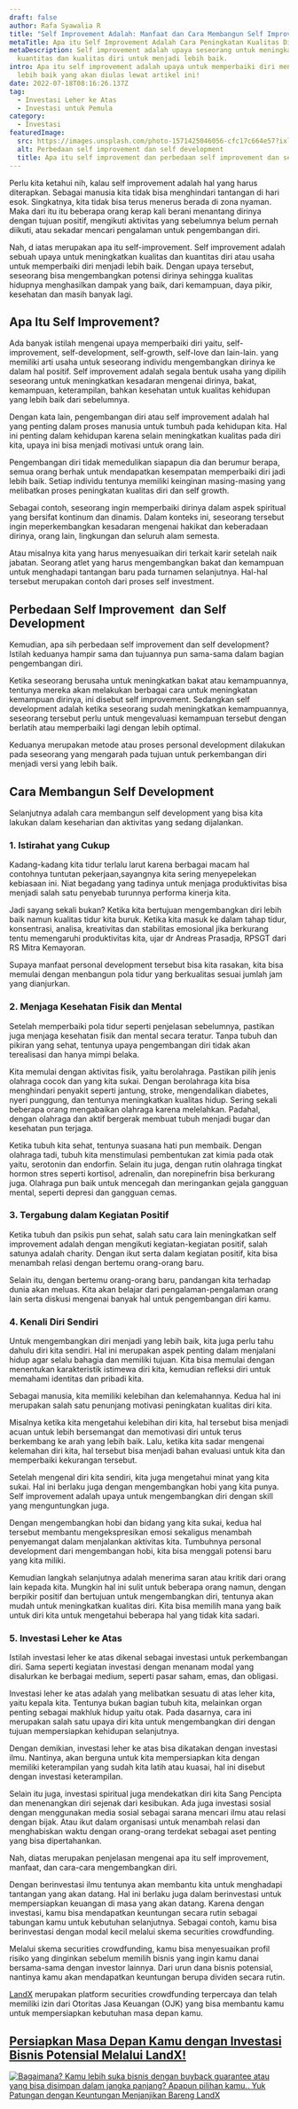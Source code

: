 ```yaml
---
draft: false
author: Rafa Syawalia R
title: "Self Improvement Adalah: Manfaat dan Cara Membangun Self Improvement"
metaTitle: Apa itu Self Improvement Adalah Cara Peningkatan Kualitas Diri
metaDescription: Self improvement adalah upaya seseorang untuk meningkatkan
  kuantitas dan kualitas diri untuk menjadi lebih baik.
intro: Apa itu self improvement adalah upaya untuk memperbaiki diri menjadi
  lebih baik yang akan diulas lewat artikel ini!
date: 2022-07-18T08:16:26.137Z
tag:
  - Investasi Leher ke Atas
  - Investasi untuk Pemula
category:
  - Investasi
featuredImage:
  src: https://images.unsplash.com/photo-1571425046056-cfc17c664e57?ixlib=rb-1.2.1&ixid=MnwxMjA3fDB8MHxwaG90by1wYWdlfHx8fGVufDB8fHx8&auto=format&fit=crop&w=2070&q=80
  alt: Perbedaan self improvement dan self development
  title: Apa itu self improvement dan perbedaan self improvement dan self development
---
```

<!--StartFragment-->

Perlu kita ketahui nih, kalau self improvement adalah hal yang harus diterapkan. Sebagai manusia kita tidak bisa menghindari tantangan di hari esok. Singkatnya, kita tidak bisa terus menerus berada di zona nyaman. Maka dari itu itu beberapa orang kerap kali berani menantang dirinya dengan tujuan positif, mengikuti aktivitas yang sebelumnya belum pernah diikuti, atau sekadar mencari pengalaman untuk pengembangan diri. 

Nah, d iatas merupakan apa itu self-improvement. Self improvement adalah sebuah upaya untuk meningkatkan kualitas dan kuantitas diri atau usaha untuk memperbaiki diri menjadi lebih baik. Dengan upaya tersebut, seseorang bisa mengembangkan potensi dirinya sehingga kualitas hidupnya menghasilkan dampak yang baik, dari kemampuan, daya pikir, kesehatan dan masih banyak lagi.

## Apa Itu Self Improvement?

Ada banyak istilah mengenai upaya memperbaiki diri yaitu, self-improvement, self-development, self-growth, self-love dan lain-lain. yang memiliki arti usaha untuk seseorang individu mengembangkan dirinya ke dalam hal positif. Self improvement adalah segala bentuk usaha yang dipilih seseorang untuk meningkatkan kesadaran mengenai dirinya, bakat, kemampuan, keterampilan, bahkan kesehatan untuk kualitas kehidupan yang lebih baik dari sebelumnya. 

Dengan kata lain, pengembangan diri atau self improvement adalah hal yang penting dalam proses manusia untuk tumbuh pada kehidupan kita. Hal ini penting dalam kehidupan karena selain meningkatkan kualitas pada diri kita, upaya ini bisa menjadi motivasi untuk orang lain. 

Pengembangan diri tidak memedulikan siapapun dia dan berumur berapa, semua orang berhak untuk mendapatkan kesempatan memperbaiki diri jadi lebih baik. Setiap individu tentunya memiliki keinginan masing-masing yang melibatkan proses peningkatan kualitas diri dan self growth.

Sebagai contoh, seseorang ingin memperbaiki dirinya dalam aspek spiritual yang bersifat kontinum dan dinamis. Dalam konteks ini, seseorang tersebut ingin meperkembangkan kesadaran mengenai hakikat dan keberadaan dirinya, orang lain, lingkungan dan seluruh alam semesta.

Atau misalnya kita yang harus menyesuaikan diri terkait karir setelah naik jabatan. Seorang atlet yang harus mengembangkan bakat dan kemampuan untuk menghadapi tantangan baru pada turnamen selanjutnya. Hal-hal tersebut merupakan contoh dari proses self investment.

## Perbedaan Self Improvement  dan Self Development

Kemudian, apa sih perbedaan self improvement dan self development? Istilah keduanya hampir sama dan tujuannya pun sama-sama dalam bagian pengembangan diri.

Ketika seseorang berusaha untuk meningkatkan bakat atau kemampuannya, tentunya mereka akan melakukan berbagai cara untuk meningkatan kemampuan dirinya, ini disebut self improvement. Sedangkan self development adalah ketika seseorang sudah meningkatkan kemampuannya, seseorang tersebut perlu untuk mengevaluasi kemampuan tersebut dengan berlatih atau memperbaiki lagi dengan lebih optimal.

Keduanya merupakan metode atau proses personal development dilakukan pada seseorang yang mengarah pada tujuan untuk perkembangan diri menjadi versi yang lebih baik.

## Cara Membangun Self Development

Selanjutnya adalah cara membangun self development yang bisa kita lakukan dalam keseharian dan aktivitas yang sedang dijalankan.

### 1. Istirahat yang Cukup

Kadang-kadang kita tidur terlalu larut karena berbagai macam hal contohnya tuntutan pekerjaan,sayangnya kita sering menyepelekan kebiasaan ini. Niat begadang yang tadinya untuk menjaga produktivitas bisa menjadi salah satu penyebab turunnya performa kinerja kita. 

Jadi sayang sekali bukan? Ketika kita bertujuan mengembangkan diri lebih baik namun kualitas tidur kita buruk. Ketika kita masuk ke dalam tahap tidur, konsentrasi, analisa, kreativitas dan stabilitas emosional jika berkurang tentu memengaruhi produktivitas kita, ujar dr Andreas Prasadja, RPSGT dari RS Mitra Kemayoran. 

Supaya manfaat personal development tersebut bisa kita rasakan, kita bisa memulai dengan menbangun pola tidur yang berkualitas sesuai jumlah jam yang dianjurkan.

### 2. Menjaga Kesehatan Fisik dan Mental

Setelah memperbaiki pola tidur seperti penjelasan sebelumnya, pastikan juga menjaga kesehatan fisik dan mental secara teratur. Tanpa tubuh dan pikiran yang sehat, tentunya upaya pengembangan diri tidak akan terealisasi dan hanya mimpi belaka. 

Kita memulai dengan aktivitas fisik, yaitu berolahraga. Pastikan pilih jenis olahraga cocok dan yang kita sukai. Dengan berolahraga kita bisa menghindari penyakit seperti jantung, stroke, mengendalikan diabetes, nyeri punggung, dan tentunya meningkatkan kualitas hidup. Sering sekali beberapa orang mengabaikan olahraga karena melelahkan. Padahal, dengan olahraga dan aktif bergerak membuat tubuh menjadi bugar dan kesehatan pun terjaga.

Ketika tubuh kita sehat, tentunya suasana hati pun membaik. Dengan olahraga tadi, tubuh kita menstimulasi pembentukan zat kimia pada otak yaitu, serotonin dan endorfin. Selain itu juga, dengan rutin olahraga tingkat hormon stres seperti kortisol, adrenalin, dan norepinefrin bisa berkurang juga. Olahraga pun baik untuk mencegah dan meringankan gejala gangguan mental, seperti depresi dan gangguan cemas.

### 3. Tergabung dalam Kegiatan Positif

Ketika tubuh dan psikis pun sehat, salah satu cara lain meningkatkan self improvement adalah dengan mengikuti kegiatan-kegiatan positif, salah satunya adalah charity. Dengan ikut serta dalam kegiatan positif, kita bisa menambah relasi dengan bertemu orang-orang baru. 

Selain itu, dengan bertemu orang-orang baru, pandangan kita terhadap dunia akan meluas. Kita akan belajar dari pengalaman-pengalaman orang lain serta diskusi mengenai banyak hal untuk pengembangan diri kamu.

### 4. Kenali Diri Sendiri 

Untuk mengembangkan diri menjadi yang lebih baik, kita juga perlu tahu dahulu diri kita sendiri. Hal ini merupakan aspek penting dalam menjalani hidup agar selalu bahagia dan memiliki tujuan. Kita bisa memulai dengan menentukan karakteristik istimewa diri kita, kemudian refleksi diri untuk memahami identitas dan pribadi kita.

Sebagai manusia, kita memiliki kelebihan dan kelemahannya. Kedua hal ini merupakan salah satu penunjang motivasi peningkatan kualitas diri kita. 

Misalnya ketika kita mengetahui kelebihan diri kita, hal tersebut bisa menjadi acuan untuk lebih bersemangat dan memotivasi diri untuk terus berkembang ke arah yang lebih baik. Lalu, ketika kita sadar mengenai kelemahan diri kita, hal tersebut bisa menjadi bahan evaluasi untuk kita dan memperbaiki kekurangan tersebut.

Setelah mengenal diri kita sendiri, kita juga mengetahui minat yang kita sukai. Hal ini berlaku juga dengan mengembangkan hobi yang kita punya. Self improvement adalah upaya untuk mengembangkan diri dengan skill yang menguntungkan juga. 

Dengan mengembangkan hobi dan bidang yang kita sukai, kedua hal tersebut membantu mengekspresikan emosi sekaligus menambah penyemangat dalam menjalankan aktivitas kita. Tumbuhnya personal development dari mengembangan hobi, kita bisa menggali potensi baru yang kita miliki. 

Kemudian langkah selanjutnya adalah menerima saran atau kritik dari orang lain kepada kita. Mungkin hal ini sulit untuk beberapa orang namun, dengan berpikir positif dan bertujuan untuk mengembangkan diri, tentunya akan mudah untuk meningkatkan kualitas diri. Kita bisa memilih mana yang baik untuk diri kita untuk mengetahui beberapa hal yang tidak kita sadari.

### 5. Investasi Leher ke Atas

Istilah investasi leher ke atas dikenal sebagai investasi untuk perkembangan diri. Sama seperti kegiatan investasi dengan menanam modal yang disalurkan ke berbagai medium, seperti pasar saham, emas, dan obligasi.  

Investasi leher ke atas adalah yang melibatkan sesuatu di atas leher kita, yaitu kepala kita. Tentunya bukan bagian tubuh kita, melainkan organ penting sebagai makhluk hidup yaitu otak. Pada dasarnya, cara ini merupakan salah satu upaya diri kita untuk mengembangkan diri dengan tujuan mempersiapkan kehidupan selanjutnya. 

Dengan demikian, investasi leher ke atas bisa dikatakan dengan investasi ilmu. Nantinya, akan berguna untuk kita mempersiapkan kita dengan memiliki keterampilan yang sudah kita latih atau kuasai, hal ini disebut dengan investasi keterampilan.

Selain itu juga, investasi spiritual juga mendekatkan diri kita Sang Pencipta dan menenangkan diri sejenak dari kesibukan. Ada juga investasi sosial dengan menggunakan media sosial sebagai sarana mencari ilmu atau relasi dengan bijak. Atau ikut dalam organisasi untuk menambah relasi dan menghabiskan waktu dengan orang-orang terdekat sebagai aset penting yang bisa dipertahankan.

Nah, diatas merupakan penjelasan mengenai apa itu self improvement, manfaat, dan cara-cara mengembangkan diri.

Dengan berinvestasi ilmu tentunya akan membantu kita untuk menghadapi tantangan yang akan datang. Hal ini berlaku juga dalam berinvestasi untuk mempersiapkan keuangan di masa yang akan datang. Karena dengan investasi, kamu bisa mendapatkan keuntungan secara rutin sebagai tabungan kamu untuk kebutuhan selanjutnya. Sebagai contoh, kamu bisa berinvestasi dengan modal kecil melalui skema securities crowdfunding.

Melalui skema securities crowdfunding, kamu bisa menyesuaikan profil risiko yang dinginkan sebelum memilih bisnis yang ingin kamu danai bersama-sama dengan investor lainnya. Dari urun dana bisnis potensial, nantinya kamu akan mendapatkan keuntungan berupa dividen secara rutin.

[LandX](https://landx.id/) merupakan platform securities crowdfunding terpercaya dan telah memiliki izin dari Otoritas Jasa Keuangan (OJK) yang bisa membantu kamu untuk mempersiapkan kebutuhan masa depan kamu.

## [Persiapkan Masa Depan Kamu dengan Investasi Bisnis Potensial Melalui LandX!](https://landx.id/project/?utm_source=Blog&utm_medium=organic+keyword&utm_campaign=blog&utm_id=Blog)

<!--StartFragment-->

[![Bagaimana? Kamu lebih suka bisnis dengan buyback guarantee atau yang bisa disimpan dalam jangka panjang? Apapun pilihan kamu.. Yuk Patungan  dengan Keuntungan Menjanjikan Bareng LandX](https://accountgram-production.sfo2.cdn.digitaloceanspaces.com/landx_ghost/2021/10/Equity-Crowdfunding-di-Indonesia-1--3.png)](https://landx.id/project/?utm_source=Blog&utm_medium=organic+keyword&utm_campaign=blog&utm_id=Blog)

<!--EndFragment-->